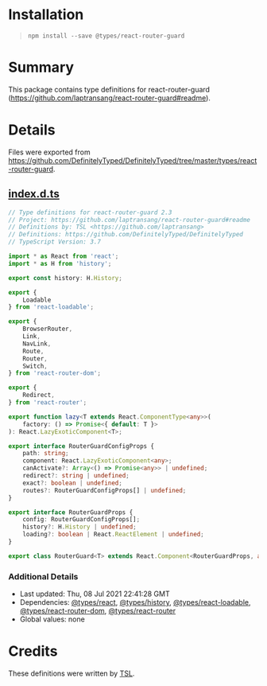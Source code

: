 # Installation
> `npm install --save @types/react-router-guard`

# Summary
This package contains type definitions for react-router-guard (https://github.com/laptransang/react-router-guard#readme).

# Details
Files were exported from https://github.com/DefinitelyTyped/DefinitelyTyped/tree/master/types/react-router-guard.
## [index.d.ts](https://github.com/DefinitelyTyped/DefinitelyTyped/tree/master/types/react-router-guard/index.d.ts)
````ts
// Type definitions for react-router-guard 2.3
// Project: https://github.com/laptransang/react-router-guard#readme
// Definitions by: TSL <https://github.com/laptransang>
// Definitions: https://github.com/DefinitelyTyped/DefinitelyTyped
// TypeScript Version: 3.7

import * as React from 'react';
import * as H from 'history';

export const history: H.History;

export {
    Loadable
} from 'react-loadable';

export {
    BrowserRouter,
    Link,
    NavLink,
    Route,
    Router,
    Switch,
} from 'react-router-dom';

export {
    Redirect,
} from 'react-router';

export function lazy<T extends React.ComponentType<any>>(
    factory: () => Promise<{ default: T }>
): React.LazyExoticComponent<T>;

export interface RouterGuardConfigProps {
    path: string;
    component: React.LazyExoticComponent<any>;
    canActivate?: Array<() => Promise<any>> | undefined;
    redirect?: string | undefined;
    exact?: boolean | undefined;
    routes?: RouterGuardConfigProps[] | undefined;
}

export interface RouterGuardProps {
    config: RouterGuardConfigProps[];
    history?: H.History | undefined;
    loading?: boolean | React.ReactElement | undefined;
}

export class RouterGuard<T> extends React.Component<RouterGuardProps, any> {}

````

### Additional Details
 * Last updated: Thu, 08 Jul 2021 22:41:28 GMT
 * Dependencies: [@types/react](https://npmjs.com/package/@types/react), [@types/history](https://npmjs.com/package/@types/history), [@types/react-loadable](https://npmjs.com/package/@types/react-loadable), [@types/react-router-dom](https://npmjs.com/package/@types/react-router-dom), [@types/react-router](https://npmjs.com/package/@types/react-router)
 * Global values: none

# Credits
These definitions were written by [TSL](https://github.com/laptransang).
